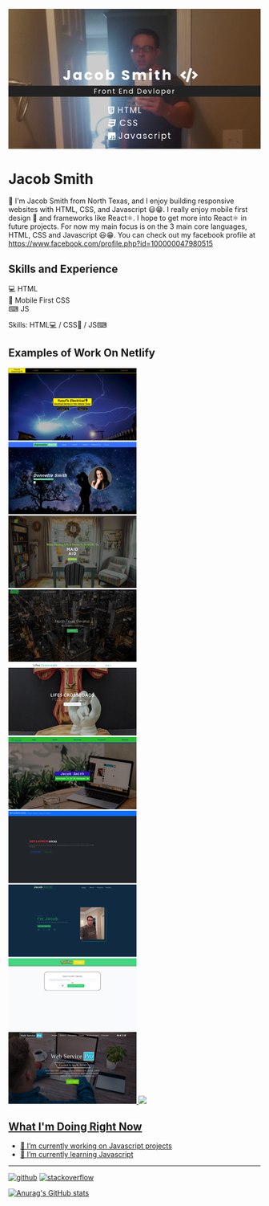 ![Front End Development](https://github.com/jakesmith4/jakesmith4/blob/main/jakeprofilegit.png)

# Jacob Smith
👋 I'm Jacob Smith from North Texas,  and I enjoy building responsive websites with HTML, CSS, and Javascript 😃😁. I really enjoy mobile first design 📲 and frameworks like React⚛️. I hope to get more into React⚛️ in future projects. For now my main focus is on the 3 main core languages, HTML, CSS and Javascript 😃😁. You can check out my facebook profile at https://www.facebook.com/profile.php?id=100000047980515

## Skills and Experience
💻 HTML
<br>
📱 Mobile First CSS
<br>
⌨ JS

Skills: HTML💻 / CSS📱 / JS⌨

## Examples of Work On Netlify
<div display="flex">
<a href="https://yusufs-electrical.netlify.app/">
<img src="https://github.com/jakesmith4/jakesmith4/blob/main/yusufs-electrical-min.png" width="256">
  </a>
  <a href="https://donnettesmith.com/">
  <img src="https://github.com/jakesmith4/jakesmith4/blob/main/donnette-smith-min.png" width="256"
  </a>
    <a href="https://maidaid.netlify.app/">
      <img src="https://github.com/jakesmith4/jakesmith4/blob/main/maid-aid-min.png" width="256"
    </a>
      <a href="https://northtexaselevator.netlify.app/">
        <img src="https://github.com/jakesmith4/jakesmith4/blob/main/north-texas-elevator-min.png" width="256"
      </a>
        <a href="https://lifescrossroads.netlify.app/">
          <img src="https://github.com/jakesmith4/jakesmith4/blob/main/lifes-crossroads-min.png" width="256"
        </a>
          <a href="https://jakesflexboxportfolio.netlify.app/">
            <img src="https://github.com/jakesmith4/jakesmith4/blob/main/flexbox-portfolio-min.png" width="256"
          </a>
            <a href="https://devlaunchlocal.netlify.app/">
              <img src="https://github.com/jakesmith4/jakesmith4/blob/main/dev-launch-local-min.png" width="256"
            </a>
              <a href="https://jakesdevportfolio.netlify.app/">
                <img src="https://github.com/jakesmith4/jakesmith4/blob/main/jakes-dev-portfolio-min.png" width="256"
              </a>
                <a href="https://pokemonfinderapp.netlify.app/">
                <img src="https://github.com/jakesmith4/jakesmith4/blob/main/pokemon-finder-min.png" width="256"
              </a>
                  <a href="https://webservicepro.netlify.app/">
                <img src="https://github.com/jakesmith4/jakesmith4/blob/main/web-service-pro-min.png" width="256"
                     </a>
                    <a href="https://smithconstruction.netlify.app/">
                <img src="[https://github.com/jakesmith4/jakesmith4/blob/main/web-service-pro-min.png](https://github.com/jakesmith4/jakesmith4/blob/main/smith-construction-page-min.png)" width="256"
                     </a>
    </div>
  
## What I'm Doing Right Now
- 🔭 I’m currently working on Javascript projects 
- 🌱 I’m currently learning Javascript 

-----------------------------------------

[<img src='https://cdn.jsdelivr.net/npm/simple-icons@3.0.1/icons/github.svg' alt='github' height='40'>](https://github.com/jakesmith4)  [<img src='https://cdn.jsdelivr.net/npm/simple-icons@3.0.1/icons/stackoverflow.svg' alt='stackoverflow' height='40'>](https://stackoverflow.com/users/16569545/jake-smith)  

  

 






[![Anurag's GitHub stats](https://github-readme-stats.vercel.app/api?username=jakesmith4)](https://github.com/anuraghazra/github-readme-stats)

